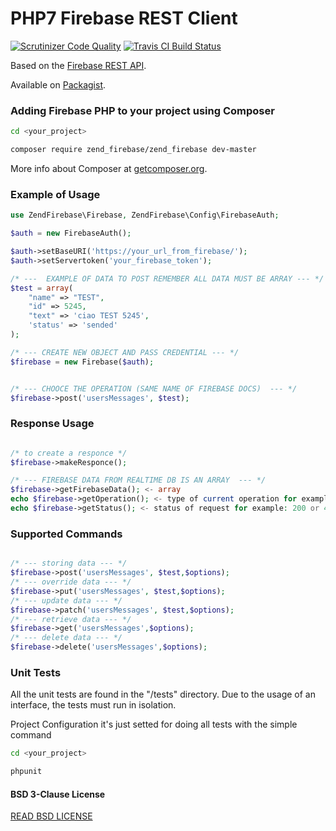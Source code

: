 # PHP7 Firebase REST Client

[![Scrutinizer Code Quality](https://scrutinizer-ci.com/g/Samuel18/zend_Firebase/badges/quality-score.png?b=master)](https://scrutinizer-ci.com/g/Samuel18/zend_Firebase/?branch=master)
[![Travis CI Build Status](https://travis-ci.org/Samuel18/zend_Firebase.svg?branch=master)](https://travis-ci.org/Samuel18/zend_Firebase)

Based on the [Firebase REST API](https://firebase.google.com/docs/reference/rest/database/).

Available on [Packagist](https://packagist.org/packages/zend_firebase/zend_firebase).

### Adding Firebase PHP to your project using Composer

```bash
cd <your_project>

composer require zend_firebase/zend_firebase dev-master
```

More info about Composer at [getcomposer.org](http://getcomposer.org).

### Example of Usage
```php
use ZendFirebase\Firebase, ZendFirebase\Config\FirebaseAuth;

$auth = new FirebaseAuth();

$auth->setBaseURI('https://your_url_from_firebase/');
$auth->setServertoken('your_firebase_token');

/* ---  EXAMPLE OF DATA TO POST REMEMBER ALL DATA MUST BE ARRAY --- */
$test = array(
    "name" => "TEST",
    "id" => 5245,
    "text" => 'ciao TEST 5245',
    'status' => 'sended'
);

/* --- CREATE NEW OBJECT AND PASS CREDENTIAL --- */
$firebase = new Firebase($auth);


/* --- CHOOCE THE OPERATION (SAME NAME OF FIREBASE DOCS)  --- */
$firebase->post('usersMessages', $test);
```
### Response Usage
```php

/* to create a responce */
$firebase->makeResponce();

/* --- FIREBASE DATA FROM REALTIME DB IS AN ARRAY  --- */
$firebase->getFirebaseData(); <- array
echo $firebase->getOperation(); <- type of current operation for example: GET or POST etc...
echo $firebase->getStatus(); <- status of request for example: 200 or 400 or 500
```

### Supported Commands
```php

/* --- storing data --- */
$firebase->post('usersMessages', $test,$options);
/* --- override data --- */
$firebase->put('usersMessages', $test,$options);
/* --- update data --- */
$firebase->patch('usersMessages', $test,$options);
/* --- retrieve data --- */
$firebase->get('usersMessages',$options);
/* --- delete data --- */
$firebase->delete('usersMessages',$options);
```


### Unit Tests
All the unit tests are found in the "/tests" directory.
Due to the usage of an interface, the tests must run in isolation.

Project Configuration it's just setted for doing all tests with the simple command

```bash
cd <your_project>

phpunit
```




#### BSD 3-Clause License

[READ BSD LICENSE](LICENSE)
